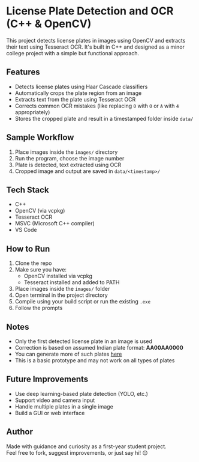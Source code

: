 # License Plate Detection and OCR (C++ & OpenCV)

This project detects license plates in images using OpenCV and extracts their text using Tesseract OCR. It's built in C++ and designed as a minor college project with a simple but functional approach.

## Features

- Detects license plates using Haar Cascade classifiers  
- Automatically crops the plate region from an image  
- Extracts text from the plate using Tesseract OCR  
- Corrects common OCR mistakes (like replacing `0` with `O` or `A` with `4` appropriately)  
- Stores the cropped plate and result in a timestamped folder inside `data/`

## Sample Workflow

1. Place images inside the `images/` directory  
2. Run the program, choose the image number  
3. Plate is detected, text extracted using OCR  
4. Cropped image and output are saved in `data/<timestamp>/`

## Tech Stack

- C++  
- OpenCV (via vcpkg)  
- Tesseract OCR  
- MSVC (Microsoft C++ compiler)  
- VS Code

## How to Run

1. Clone the repo  
2. Make sure you have:
   - OpenCV installed via vcpkg
   - Tesseract installed and added to PATH  
3. Place images inside the `images/` folder  
4. Open terminal in the project directory  
5. Compile using your build script or run the existing `.exe`  
6. Follow the prompts

## Notes

- Only the first detected license plate in an image is used  
- Correction is based on assumed Indian plate format: **AA00AA0000**
- You can generate more of such plates [here](https://www.mrplates.com.au/designer)  
- This is a basic prototype and may not work on all types of plates  

## Future Improvements

- Use deep learning-based plate detection (YOLO, etc.)  
- Support video and camera input  
- Handle multiple plates in a single image  
- Build a GUI or web interface  

## Author

Made with guidance and curiosity as a first-year student project.  
Feel free to fork, suggest improvements, or just say hi! 😊
